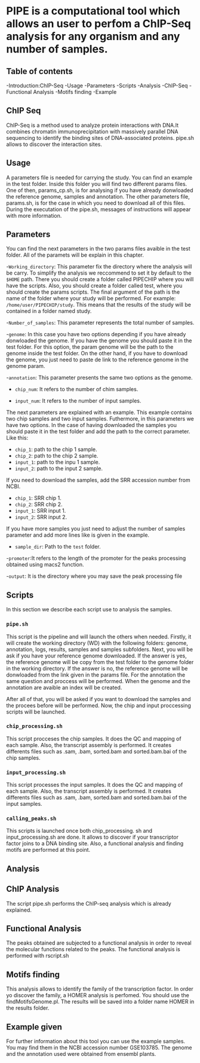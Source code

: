 # PIPE is a computational tool which allows an user to perfom a ChIP-Seq analysis for any organism and any number of samples.

## Table of contents
-Introduction:ChIP-Seq
-Usage
-Parameters
-Scripts
-Analysis
 -ChIP-Seq
 -Functional Analysis
 -Motifs finding
-Example

## ChIP Seq

ChIP-Seq is a method used to analyze protein interactions with DNA.It combines chromatin immunoprecipitation with massively parallel DNA 
sequencing to identify the binding sites of DNA-associated proteins. pipe.sh allows to discover the interaction sites. 

## Usage

A parameters file is needed for carrying the study. You can find an example in the test folder. Inside this folder you will find two
different params files. One of then, params_cp.sh, is for analysing if you have already donwloaded the reference genome, samples
and annotation. The other parameters file, params.sh, is for the case in which you need to download all of this files.  
During the executation of the pipe.sh, messages of instructions will appear with more information. 

## Parameters

You can find the next parameters in the two params files avaible in the test folder. All of the paramets will be explain in this chapter.  

-`Working_directory`: This parameter fix the directory where the analysis will be carry. To simplify the analysis we reccommend to set it by
default to the `$HOME` path. There you should create a folder called PIPECHIP where you will have the scripts. Also, you should create a 
folder called test, where you should create the params scripts. The final argument of the path is the name of the folder where your study
will be performed. For example: `/home/user/PIPECHIP/study`. This means that the results of the study will be contained in a folder named
study.     

-`Number_of_samples`: This parameter represents the total number of samples. 

-`genome`: In this case you have two options depending if you have already donwloaded the genome. If you have the genome you should paste it
in the test folder. For this option, the param genome will be the path to the genome inside the test folder. 
On the other hand, if you have to download the genome, you just need to paste de link to the reference genome in the genome param. 

-`annotation`: This parameter presents the same two options as the genome.  

- `chip_num`: It refers to the number of chim samples.

- `input_num`: It refers to the number of input samples.

The next parameters are explained with an example. This example contains two chip samples and two input samples. Futhermore, in this 
parameters we have two options. 
In the case of having downloaded the samples you should paste it in the test folder and add the path to the correct parameter. Like this:
  - `chip_1`:  path to the chip 1 sample.
  - `chip_2`:  path to the chip 2 sample.
  - `input_1`: path to the inpu 1 sample.
  - `input_2`: path to the input 2 sample.

If you need to download the samples, add the SRR accession number from NCBI. 
  - `chip_1`: SRR chip 1.
  - `chip_2`: SRR chip 2.
  - `input_1`: SRR input 1.
  - `input_2`: SRR input 2.

If you have more samples you just need to adjust the number of samples parameter and add more lines like is given in the example.

- `sample_dir`: Path to the `test` folder.

-`promoter`:It refers to the length of the promoter for the peaks processing obtained using macs2 function. 

-`output`: It is the directory where you may save the peak processing file

## Scripts

In this section we describe each script use to analysis the samples. 

### `pipe.sh`
This script is the pipeline and will launch the others when needed. Firstly, it will create the working directory (WD) with the following
folders: genome, annotation, logs, results, samples and samples subfolders. Next, you will be ask if you have your reference genome 
downloaded. If the answer is yes, the reference genome will be copy from the test folder to the genome folder in the working directory. 
If the answer is no, the reference genome will be donwloaded from the link given in the params file. 
For the annotation the same question and proccess will be performed. 
When the genome and the annotation are avaible an index will be created.  

After all of that, you will be asked if you want to download the samples and the procees before will be performed. Now, the chip and input
proccessing scripts will be launched.  

### `chip_processing.sh`

This script procceses the chip samples. It does the QC and mapping of each sample. Also, the transcript assembly is performed. 
It creates differents files such as .sam, .bam, sorted.bam and sorted.bam.bai of the chip samples.

### `input_processing.sh`
This script processes the input samples. It does the QC and mapping of each sample. Also, the transcript assembly is performed.
It creates differents files such as .sam, .bam, sorted.bam and sorted.bam.bai of the input samples.

### `calling_peaks.sh`

This scripts is launched once both chip_processing. sh and input_processing.sh are done.
It allows to discover if your transcriptor factor joins to a DNA binding site.
Also, a functional analysis and finding motifs are performed at this point. 

## Analysis
## ChIP Analysis

The script pipe.sh performs the ChIP-seq analysis which is already explained. 

## Functional Analysis

The peaks obtained are subjected to a functional analysis in order to reveal the molecular functions related to the peaks. 
The functional analysis is performed with rscript.sh

## Motifs finding

This analysis allows to identify the family of the transcription factor. In order yo discover the family, a HOMER analysis is perfomed. 
You should use the findMotifsGenome.pl. The results will be saved into a folder name HOMER in the results folder. 

## Example given

For further information about this tool you can use the example samples. You may find them in the NCBI accession number GSE103785.
The genome and the annotation used were obtained from ensembl plants.

